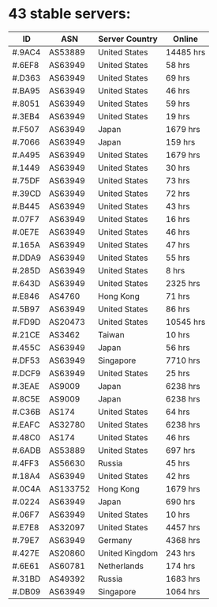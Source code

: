 # 43 stable servers:

| ID | ASN | Server Country | Online |
| ------ | ------ | ------ | ------ |
| #.9AC4 | AS53889 | United States | 14485 hrs |
| #.6EF8 | AS63949 | United States | 58 hrs |
| #.D363 | AS63949 | United States | 69 hrs |
| #.BA95 | AS63949 | United States | 46 hrs |
| #.8051 | AS63949 | United States | 59 hrs |
| #.3EB4 | AS63949 | United States | 19 hrs |
| #.F507 | AS63949 | Japan | 1679 hrs |
| #.7066 | AS63949 | Japan | 159 hrs |
| #.A495 | AS63949 | United States | 1679 hrs |
| #.1449 | AS63949 | United States | 30 hrs |
| #.75DF | AS63949 | United States | 73 hrs |
| #.39CD | AS63949 | United States | 72 hrs |
| #.B445 | AS63949 | United States | 43 hrs |
| #.07F7 | AS63949 | United States | 16 hrs |
| #.0E7E | AS63949 | United States | 46 hrs |
| #.165A | AS63949 | United States | 47 hrs |
| #.DDA9 | AS63949 | United States | 55 hrs |
| #.285D | AS63949 | United States | 8 hrs |
| #.643D | AS63949 | United States | 2325 hrs |
| #.E846 | AS4760 | Hong Kong | 71 hrs |
| #.5B97 | AS63949 | United States | 86 hrs |
| #.FD9D | AS20473 | United States | 10545 hrs |
| #.21CE | AS3462 | Taiwan | 10 hrs |
| #.455C | AS63949 | Japan | 56 hrs |
| #.DF53 | AS63949 | Singapore | 7710 hrs |
| #.DCF9 | AS63949 | United States | 25 hrs |
| #.3EAE | AS9009 | Japan | 6238 hrs |
| #.8C5E | AS9009 | Japan | 6238 hrs |
| #.C36B | AS174 | United States | 64 hrs |
| #.EAFC | AS32780 | United States | 6238 hrs |
| #.48C0 | AS174 | United States | 46 hrs |
| #.6ADB | AS53889 | United States | 697 hrs |
| #.4FF3 | AS56630 | Russia | 45 hrs |
| #.18A4 | AS63949 | United States | 42 hrs |
| #.0C4A | AS133752 | Hong Kong | 1679 hrs |
| #.0224 | AS63949 | Japan | 690 hrs |
| #.06F7 | AS63949 | United States | 10 hrs |
| #.E7E8 | AS32097 | United States | 4457 hrs |
| #.79E7 | AS63949 | Germany | 4368 hrs |
| #.427E | AS20860 | United Kingdom | 243 hrs |
| #.6E61 | AS60781 | Netherlands | 174 hrs |
| #.31BD | AS49392 | Russia | 1683 hrs |
| #.DB09 | AS63949 | Singapore | 1064 hrs |

